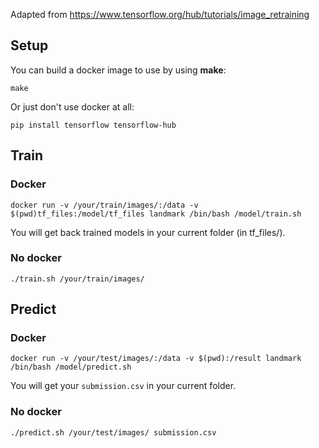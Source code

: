 Adapted from https://www.tensorflow.org/hub/tutorials/image_retraining

## Setup

You can build a docker image to use by using **make**:

```
make
```

Or just don't use docker at all:

```
pip install tensorflow tensorflow-hub
```

## Train

### Docker

```
docker run -v /your/train/images/:/data -v $(pwd)tf_files:/model/tf_files landmark /bin/bash /model/train.sh
```

You will get back trained models in your current folder (in tf_files/).


### No docker

```
./train.sh /your/train/images/
```


## Predict

### Docker

```
docker run -v /your/test/images/:/data -v $(pwd):/result landmark /bin/bash /model/predict.sh
```

You will get your `submission.csv` in your current folder.


### No docker

```
./predict.sh /your/test/images/ submission.csv
```
